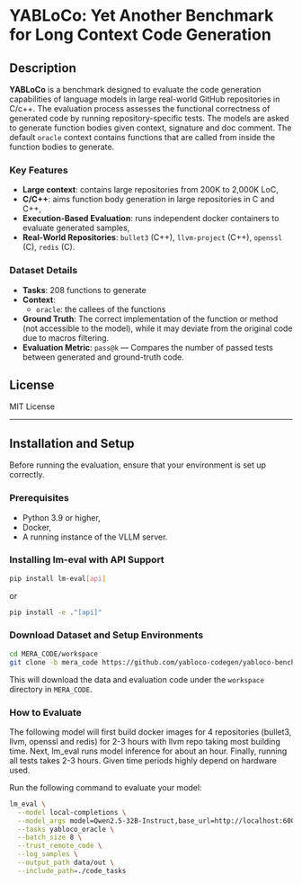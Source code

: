 # YABLoCo: Yet Another Benchmark for Long Context Code Generation

## Description

**YABLoCo** is a benchmark designed to evaluate the code generation capabilities of language models in large real-world 
GitHub repositories in C/c++. The evaluation process assesses the functional correctness of generated code by 
running repository-specific tests. The models are asked to generate function bodies given context, 
signature and doc comment. The default `oracle` context contains functions that are called from inside the function 
bodies to generate.

### Key Features
- **Large context**: contains large repositories from 200K to 2,000K LoC,
- **C/C++**: aims function body generation in large repositories in C and C++,
- **Execution-Based Evaluation**: runs independent docker containers to evaluate generated samples,
- **Real-World Repositories**: `bullet3` (C++), `llvm-project` (C++), `openssl` (C), `redis` (C).

### Dataset Details
- **Tasks**: 208 functions to generate
- **Context**:
  - `oracle`: the callees of the functions
- **Ground Truth**: The correct implementation of the function or method (not accessible to the model), while it may deviate from the original code due to macros filtering.
- **Evaluation Metric**: `pass@k` — Compares the number of passed tests between generated and ground-truth code.

## License
MIT License

---

## Installation and Setup

Before running the evaluation, ensure that your environment is set up correctly.

### Prerequisites
- Python 3.9 or higher,
- Docker,
- A running instance of the VLLM server.

### Installing lm-eval with API Support
   ```bash
   pip install lm-eval[api]
   ```
  or
   ```bash
   pip install -e ."[api]"
   ```

### Download Dataset and Setup Environments

```bash
cd MERA_CODE/workspace
git clone -b mera_code https://github.com/yabloco-codegen/yabloco-benchmark
```

This will download the data and evaluation code under the `workspace` directory in `MERA_CODE`.

### How to Evaluate

The following model will first build docker images for 4 repositories (bullet3, llvm, openssl and redis) for 2-3 hours with llvm repo taking most building time. Next, lm_eval runs model inference for about an hour. Finally, running all tests takes 2-3 hours. Given time periods highly depend on hardware used.

Run the following command to evaluate your model:

```bash
lm_eval \
  --model local-completions \
  --model_args model=Qwen2.5-32B-Instruct,base_url=http://localhost:6002/v1/completions,num_concurrent=1,max_retries=3,tokenized_requests=True,max_length=8192,max_gen_toks=2048,tokenizer=Qwen/Qwen2.5-32B-Instruct \
  --tasks yabloco_oracle \
  --batch_size 8 \
  --trust_remote_code \
  --log_samples \
  --output_path data/out \
  --include_path=./code_tasks
```
